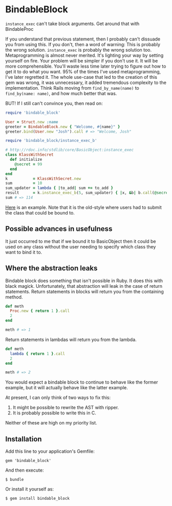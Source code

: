 # BindableBlock

`instance_exec` can't take block arguments. Get around that with BindableProc

If you understand that previous statement, then I probably can't dissuade you from using this.
If you don't, then a word of warning: This is probably the wrong solution.
`instance_exec` is probably the wrong solution too.
Metaprogramming is almost never merited.
It's lighting your way by setting yourself on fire.
Your problem will be simpler if you don't use it.
It will be more comprehensible.
You'll waste less time later trying to figure out how to get it to do what you want.
95% of the times I've used metaprogramming, I've later regretted it.
The whole use-case that led to the creation of this gem was wrong,
it was unnecessary, it added tremendous complexity to the implementation.
Think Rails moving from `find_by_name(name)` to `find_by(name: name)`,
and how much better that was.

BUT! If I still can't convince you, then read on:


```ruby
require 'bindable_block'

User = Struct.new :name
greeter = BindableBlock.new { "Welcome, #{name}" }
greeter.bind(User.new "Josh").call # => "Welcome, Josh"
```

```ruby
require 'bindable_block/instance_exec_b'

# http://rdoc.info/stdlib/core/BasicObject:instance_exec
class KlassWithSecret
  def initialize
    @secret = 99
  end
end
k           = KlassWithSecret.new
sum         = 10
sum_updater = lambda { |to_add| sum += to_add }
result      = k.instance_exec_b(5, sum_updater) { |x, &b| b.call(@secret+x) } # => 114
sum # => 114
```

[Here](https://github.com/JoshCheek/surrogate/blob/eb1d7f98a148c032f6d3ef1d8df8b703386f286d/lib/surrogate/options.rb#L32-34) is an example.
Note that it is the old-style where users had to submit the class that could be bound to.

## Possible advances in usefulness

It just occurred to me that if we bound it to BasicObject
then it could be used on any class without the user needing to
specify which class they want to bind it to.

## Where the abstraction leaks

Bindable block does something that isn't possible in Ruby.
It does this with black magick. Unfortunately, that abstraction
will leak in the case of return statements. Return statements in
blocks will return you from the containing method.

```ruby
def meth
  Proc.new { return 1 }.call
  2
end

meth # => 1
```


Return statements in lambdas will return you from the lambda.

```ruby
def meth
  lambda { return 1 }.call
  2
end

meth # => 2
```

You would expect a bindable block to continue to behave like the
former example, but it will actually behave like the latter example.

At present, I can only think of two ways to fix this:

1) It might be possible to rewrite the AST with ripper.
2) It is probably possible to write this in C.

Neither of these are high on my priority list.


## Installation

Add this line to your application's Gemfile:

    gem 'bindable_block'

And then execute:

    $ bundle

Or install it yourself as:

    $ gem install bindable_block
